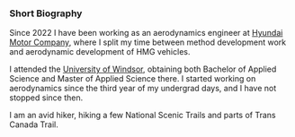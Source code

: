 ### Short Biography

Since 2022 I have been working as an aerodynamics engineer at [Hyundai Motor Company](https://www.hyundai.com/worldwide/en), where I split my time between method development work and aerodynamic development of HMG vehicles.

I attended the [University of Windsor](https://www.uwindsor.ca/engineering/), obtaining both Bachelor of Applied Science and Master of Applied Science there. I started working on aerodynamics since the third year of my undergrad days, and I have not stopped since then. 

I am an avid hiker, hiking a few National Scenic Trails and parts of Trans Canada Trail.
